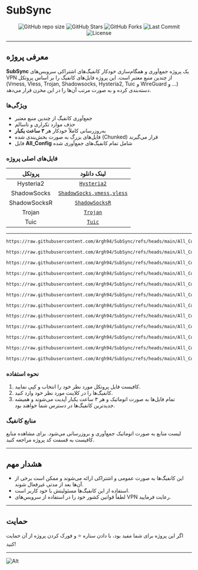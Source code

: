 # SubSync

<div align="center">
  <img src="https://img.shields.io/github/repo-size/Argh94/SubSync" alt="GitHub repo size">
  <img src="https://img.shields.io/github/stars/Argh94/SubSync?style=social" alt="GitHub Stars">
  <img src="https://img.shields.io/github/forks/Argh94/SubSync?style=social" alt="GitHub Forks">
  <img src="https://img.shields.io/github/last-commit/Argh94/SubSync" alt="Last Commit">
  <img src="https://img.shields.io/github/license/Argh94/SubSync" alt="License">
</div>

---

## معرفی پروژه

**SubSync** یک پروژه جمع‌آوری و همگام‌سازی خودکار کانفیگ‌های اشتراکی سرویس‌های VPN از چندین منبع معتبر است. این پروژه فایل‌های کانفیگ را بر اساس پروتکل (Vmess, Vless, Trojan, Shadowsocks, Hysteria2, Tuic و WireGuard و ...) دسته‌بندی کرده و به صورت مرتب آن‌ها را در این مخزن قرار می‌دهد.

### ویژگی‌ها

- جمع‌آوری کانفیگ از چندین منبع معتبر
- حذف موارد تکراری و ناسالم
- به‌روزرسانی کاملاً خودکار هر **۳ ساعت یکبار**
- فایل‌های بزرگ به صورت بخش‌بندی شده (Chunked) قرار می‌گیرند
- فایل **All_Config** شامل تمام کانفیگ‌های جمع‌آوری شده

### فایل‌های اصلی پروژه


<div align="center">
  
| پروتکل | لینک دانلود |
|:-------:|:------------:|
| Hysteria2 | [`Hysteria2`](https://raw.githubusercontent.com/Argh94/SubSync/refs/heads/main/Hysteria2.txt) |
| ShadowSocks | [`ShadowSocks,vmess,vless`](https://raw.githubusercontent.com/Argh94/SubSync/refs/heads/main/ShadowSocks.txt) |
| ShadowSocksR | [`ShadowSocksR`](https://raw.githubusercontent.com/Argh94/SubSync/refs/heads/main/ShadowsocksR.txt) |
| Trojan | [`Trojan`](https://raw.githubusercontent.com/Argh94/SubSync/refs/heads/main/Trojan.txt) |
| Tuic | [`Tuic`](https://raw.githubusercontent.com/Argh94/SubSync/refs/heads/main/Tuic.txt) |
</div>

---



```bash
https://raw.githubusercontent.com/Argh94/SubSync/refs/heads/main/All_Config_part1.txt
```
```bash
https://raw.githubusercontent.com/Argh94/SubSync/refs/heads/main/All_Config_part2.txt
```
```bash
https://raw.githubusercontent.com/Argh94/SubSync/refs/heads/main/All_Config_part3.txt
```
```bash
https://raw.githubusercontent.com/Argh94/SubSync/refs/heads/main/All_Config_part4.txt
```
```bash
https://raw.githubusercontent.com/Argh94/SubSync/refs/heads/main/All_Config_part5.txt
```
```bash
https://raw.githubusercontent.com/Argh94/SubSync/refs/heads/main/All_Config_part6.txt
```
```bash
https://raw.githubusercontent.com/Argh94/SubSync/refs/heads/main/All_Config_part7.txt
```
```bash
https://raw.githubusercontent.com/Argh94/SubSync/refs/heads/main/All_Config_part8.txt
```
```bash
https://raw.githubusercontent.com/Argh94/SubSync/refs/heads/main/All_Config_part9.txt
```
```bash
https://raw.githubusercontent.com/Argh94/SubSync/refs/heads/main/All_Config_part10.txt
```
```bash
https://raw.githubusercontent.com/Argh94/SubSync/refs/heads/main/All_Config_part11.txt
```
```bash
https://raw.githubusercontent.com/Argh94/SubSync/refs/heads/main/All_Config_part12.txt
```


### نحوه استفاده

1. کافیست فایل پروتکل مورد نظر خود را انتخاب و کپی نمایید.
2. کانفیگ‌ها را در کلاینت مورد نظر خود وارد کنید.
3. تمام فایل‌ها به صورت اتوماتیک و هر ۳ ساعت یکبار آپدیت می‌شوند و همیشه جدیدترین کانفیگ‌ها در دسترس شما خواهند بود.

### منابع کانفیگ

لیست منابع به صورت اتوماتیک جمع‌آوری و بروزرسانی می‌شود. برای مشاهده منابع کافیست به قسمت کد پروژه مراجعه کنید.

---

## هشدار مهم

- این کانفیگ‌ها به صورت عمومی و اشتراکی ارائه می‌شوند و ممکن است برخی از آن‌ها بعد از مدتی غیرفعال شوند.
- استفاده از این کانفیگ‌ها مسئولیتش با خود کاربر است.
- لطفاً قوانین کشور خود را در استفاده از سرویس‌های VPN رعایت فرمایید.

---

## حمایت

اگر این پروژه برای شما مفید بود، با دادن ستاره ⭐ و فورک کردن پروژه از آن حمایت کنید!

---
![Alt](https://repobeats.axiom.co/api/embed/01f0c01d630c84c07382f2699b417672aa0bb46a.svg "Repobeats analytics image")

